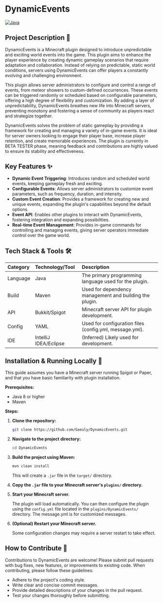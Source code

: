 # DynamicEvents

[![Java](https://img.shields.io/badge/Java-8-orange.svg?style=flat-square)](https://www.java.com/)

## Project Description 📝

DynamicEvents is a Minecraft plugin designed to introduce unpredictable and exciting world events into the game. This plugin aims to enhance the player experience by creating dynamic gameplay scenarios that require adaptation and collaboration. Instead of relying on predictable, static world conditions, servers using DynamicEvents can offer players a constantly evolving and challenging environment.

This plugin allows server administrators to configure and control a range of events, from meteor showers to custom-defined occurrences. These events can be triggered randomly or scheduled based on configurable parameters, offering a high degree of flexibility and customization. By adding a layer of unpredictability, DynamicEvents breathes new life into Minecraft servers, preventing monotony and fostering a sense of community as players react and strategize together.

DynamicEvents solves the problem of static gameplay by providing a framework for creating and managing a variety of in-game events. It is ideal for server owners looking to engage their player base, increase player retention, and create memorable experiences. The plugin is currently in BETA TESTER phase, meaning feedback and contributions are highly valued to ensure its stability and effectiveness.

## Key Features ✨

*   **Dynamic Event Triggering**: Introduces random and scheduled world events, keeping gameplay fresh and exciting.
*   **Configurable Events**: Allows server administrators to customize event parameters, such as frequency, duration, and intensity.
*   **Custom Event Creation**: Provides a framework for creating new and unique events, expanding the plugin's capabilities beyond the default options.
*   **Event API**: Enables other plugins to interact with DynamicEvents, fostering integration and expanding possibilities.
*   **Real-time Event Management**: Provides in-game commands for controlling and managing events, giving server operators immediate control over the game world.

## Tech Stack & Tools 🛠️

| Category | Technology/Tool      | Description                                                              |
| :------- | :------------------- | :----------------------------------------------------------------------- |
| Language | Java                 | The primary programming language used for the plugin.                     |
| Build    | Maven                | Used for dependency management and building the plugin.                   |
| API      | Bukkit/Spigot        | Minecraft server API for plugin development.                            |
| Config   | YAML                 | Used for configuration files (config.yml, message.yml).                   |
| IDE      | IntelliJ IDEA/Eclipse | (Inferred) Likely used for development.                                 |

## Installation & Running Locally 🚀

This guide assumes you have a Minecraft server running Spigot or Paper, and that you have basic familiarity with plugin installation.

**Prerequisites:**

*   Java 8 or higher
*   Maven

**Steps:**

1.  **Clone the repository:**

    ```bash
    git clone https://github.com/Gaeuly/DynamicEvents.git
    ```

2.  **Navigate to the project directory:**

    ```bash
    cd DynamicEvents
    ```

3.  **Build the project using Maven:**

    ```bash
    mvn clean install
    ```

    This will create a `.jar` file in the `target/` directory.

4.  **Copy the `.jar` file to your Minecraft server's `plugins/` directory.**

5.  **Start your Minecraft server.**

    The plugin will load automatically. You can then configure the plugin using the `config.yml` file located in the `plugins/DynamicEvents/` directory. The message.yml is for customized messages.

6.  **(Optional) Restart your Minecraft server.**

    Some configuration changes may require a server restart to take effect.

## How to Contribute 🤝

Contributions to DynamicEvents are welcome! Please submit pull requests with bug fixes, new features, or improvements to existing code. When contributing, please follow these guidelines:

*   Adhere to the project's coding style.
*   Write clear and concise commit messages.
*   Provide detailed descriptions of your changes in the pull request.
*   Test your changes thoroughly before submitting.

